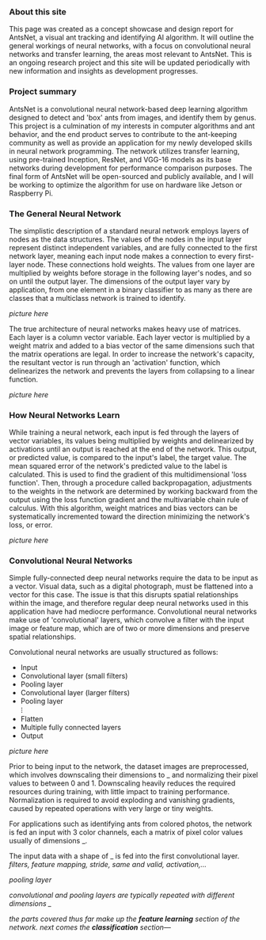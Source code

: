 [comment]: something

### About this site

This page was created as a concept showcase and design report for AntsNet, a visual ant tracking and identifying AI algorithm. It will outline the general workings of neural networks, with a focus on convolutional neural networks and transfer learning, the areas most relevant to AntsNet. This is an ongoing research project and this site will be updated periodically with new information and insights as development progresses.

### Project summary

AntsNet is a convolutional neural network-based deep learning algorithm designed to detect and 'box' ants from images, and identify them by genus. This project is a culmination of my interests in computer algorithms and ant behavior, and the end product serves to contribute to the ant-keeping community as well as provide an application for my newly developed skills in neural network programming. The network utilizes transfer learning, using pre-trained Inception, ResNet, and VGG-16 models as its base networks during development for performance comparison purposes. The final form of AntsNet will be open-sourced and publicly available, and I will be working to optimize the algorithm for use on hardware like Jetson or Raspberry Pi.

### The General Neural Network

The simplistic description of a standard neural network employs layers of nodes as the data structures. The values of the nodes in the input layer represent distinct independent variables, and are fully connected to the first network layer, meaning each input node makes a connection to every first-layer node. These connections hold weights. The values from one layer are multiplied by weights before storage in the following layer's nodes, and so on until the output layer. The dimensions of the output layer vary by application, from one element in a binary classifier to as many as there are classes that a multiclass network is trained to identify.

*picture here*

The true architecture of neural networks makes heavy use of matrices. Each layer is a column vector variable. Each layer vector is multiplied by a weight matrix and added to a bias vector of the same dimensions such that the matrix operations are legal. In order to increase the network's capacity, the resultant vector is run through an 'activation' function, which delinearizes the network and prevents the layers from collapsing to a linear function.

*picture here*

### How Neural Networks Learn

While training a neural network, each input is fed through the layers of vector variables, its values being multiplied by weights and delinearized by activations until an output is reached at the end of the network. This output, or predicted value, is compared to the input's label, the target value. The mean squared error of the network's predicted value to the label is calculated. This is used to find the gradient of this multidimensional 'loss function'. Then, through a procedure called backpropagation, adjustments to the weights in the network are determined by working backward from the output using the loss function gradient and the multivariable chain rule of calculus. With this algorithm, weight matrices and bias vectors can be systematically incremented toward the direction minimizing the network's loss, or error.

*picture here*

### Convolutional Neural Networks

Simple fully-connected deep neural networks require the data to be input as a vector. Visual data, such as a digital photograph, must be flattened into a vector for this case. The issue is that this disrupts spatial relationships within the image, and therefore regular deep neural networks used in this application have had mediocre performance. Convolutional neural networks make use of 'convolutional' layers, which convolve a filter with the input image or feature map, which are of two or more dimensions and preserve spatial relationships.

Convolutional neural networks are usually structured as follows:

- Input
- Convolutional layer (small filters)
- Pooling layer
- Convolutional layer (larger filters)
- Pooling layer  
⁝
- Flatten
- Multiple fully connected layers
- Output

*picture here*

Prior to being input to the network, the dataset images are preprocessed, which involves downscaling their dimensions to _ and normalizing their pixel values to between 0 and 1. Downscaling heavily reduces the required resources during training, with little impact to training performance. Normalization is required to avoid exploding and vanishing gradients, caused by repeated operations with very large or tiny weights.

For applications such as identifying ants from colored photos, the network is fed an input with 3 color channels, each a matrix of pixel color values usually of dimensions _.




The input data with a shape of _ is fed into the first convolutional layer. *filters, feature mapping, stride, same and valid, activation,...*

*pooling layer*

*convolutional and pooling layers are typically repeated with different dimensions _*

*the parts covered thus far make up the **feature learning** section of the network. next comes the **classification** section—*